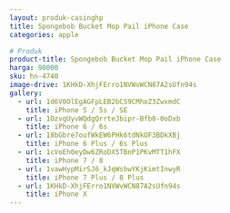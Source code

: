 ```yaml
---
layout: produk-casinghp
title: Spongebob Bucket Mop Pail iPhone Case
categories: apple

# Produk
product-title: Spongebob Bucket Mop Pail iPhone Case
harga: 90000
sku: hn-4740
image-drive: 1KHkD-XhjFErro1NVWvWCN87A2sUfn94s
gallery:
  - url: 1d6V0OlEgAGFpLEB2bCS9CMhoZ3ZwxmdC
    title: iPhone 5 / 5s / SE
  - url: 1OzvqUyvWQdgQrrteJbipr-Bfb0-0oDxb
    title: iPhone 6 / 6s
  - url: 18bGbre7oufWkEW6PHk6tdNkOF3BDkXBj
    title: iPhone 6 Plus / 6s Plus
  - url: 1cVoEh0eyDw6ZRoDX5TBnP1PKvMTT1hFX
    title: iPhone 7 / 8
  - url: 1vawHypMirSJ6_kJqWsbwYKjKimtInwyR
    title: iPhone 7 Plus / 8 Plus
  - url: 1KHkD-XhjFErro1NVWvWCN87A2sUfn94s
    title: iPhone X
---
```

